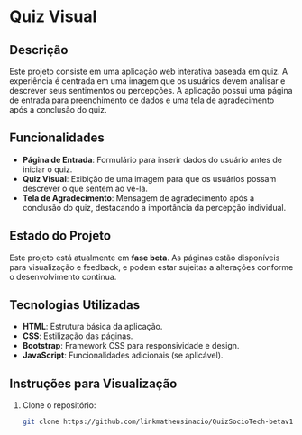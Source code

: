 # Quiz Visual

## Descrição

Este projeto consiste em uma aplicação web interativa baseada em quiz. A experiência é centrada em uma imagem que os usuários devem analisar e descrever seus sentimentos ou percepções. A aplicação possui uma página de entrada para preenchimento de dados e uma tela de agradecimento após a conclusão do quiz.

## Funcionalidades

- **Página de Entrada**: Formulário para inserir dados do usuário antes de iniciar o quiz.
- **Quiz Visual**: Exibição de uma imagem para que os usuários possam descrever o que sentem ao vê-la.
- **Tela de Agradecimento**: Mensagem de agradecimento após a conclusão do quiz, destacando a importância da percepção individual.

## Estado do Projeto

Este projeto está atualmente em **fase beta**. As páginas estão disponíveis para visualização e feedback, e podem estar sujeitas a alterações conforme o desenvolvimento continua.

## Tecnologias Utilizadas

- **HTML**: Estrutura básica da aplicação.
- **CSS**: Estilização das páginas.
- **Bootstrap**: Framework CSS para responsividade e design.
- **JavaScript**: Funcionalidades adicionais (se aplicável).

## Instruções para Visualização

1. Clone o repositório:
   ```bash
   git clone https://github.com/linkmatheusinacio/QuizSocioTech-betav1
